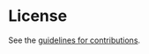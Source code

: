 # License

See the
[guidelines for contributions](https://github.com/yaroslavros/masque-optional-l4-checksum/blob/main/CONTRIBUTING.md).
